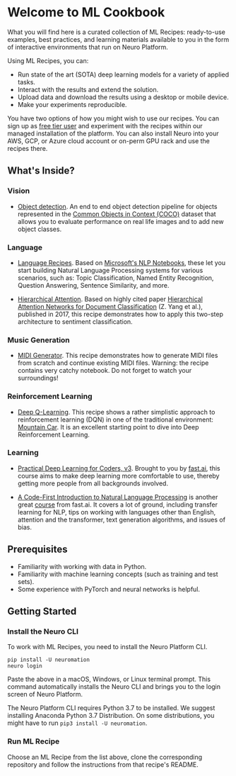# Welcome to ML Cookbook

What you will find here is a curated collection of ML Recipes: ready-to-use examples, best practices, and learning materials available to you in the form of interactive environments that run on Neuro Platform.

Using ML Recipes, you can:

* Run state of the art (SOTA) deep learning models for a variety of applied tasks.
* Interact with the results and extend the solution.
* Upload data and download the results using a desktop or mobile device.
* Make your experiments reproducible.

You have two options of how you might wish to use our recipes. You can sign up as [free tier user](https://neu.ro/) and experiment with the recipes within our managed installation of the platform. You can also install Neuro into your AWS, GCP, or Azure cloud account or on-perm GPU rack and use the recipes there.

## What's Inside?

### Vision

* [Object detection](https://github.com/neuromation/ml-recipe-object-detection). An end to end object detection pipeline for objects represented in the [Common Objects in Context (COCO)](http://cocodataset.org) dataset that allows you to evaluate performance on real life images and to add new object classes.

### Language

* [Language Recipes](https://github.com/neuromation/ml-recipe-nlp). Based on [Microsoft's NLP Notebooks](https://github.com/microsoft/nlp), these let you start building Natural Language Processing systems for various scenarios, such as: Topic Classification, Named Entity Recognition, Question Answering, Sentence Similarity, and more.

* [Hierarchical Attention](https://github.com/neuromation/ml-recipe-hier-attention). Based on highly cited paper [Hierarchical Attention Networks for Document Classification](https://arxiv.org/abs/1608.07775) (Z. Yang et al.), published in 2017, this recipe demonstrates how to apply this two-step architecture to sentiment classification.

### Music Generation

* [MIDI Generator](https://github.com/neuromation/ml-recipe-midi-generator). This recipe demonstrates how to generate MIDI files from scratch and continue existing MIDI files. Warning: the recipe contains very catchy notebook. Do not forget to watch your surroundings!

### Reinforcement Learning

* [Deep Q-Learning](https://github.com/neuromation/ml-recipe-mountain-car). This recipe shows a rather simplistic approach to reinforcement learning (DQN) in one of the traditional environment: [Mountain Car](https://gym.openai.com/envs/MountainCar-v0/). It is an excellent starting point to dive into Deep Reinforcement Learning.

### Learning

* [Practical Deep Learning for Coders, v3](https://github.com/neuromation/ml-recipe-course-fast-ai-v3). Brought to you by [fast.ai](https://fast.ai), this course aims to make deep learning more comfortable to use, thereby getting more people from all backgrounds involved.

* [A Code-First Introduction to Natural Language Processing](https://github.com/neuromation/ml-recipe-course-fast-ai-nlp) is another great [course](https://www.fast.ai/2019/07/08/fastai-nlp/) from fast.ai. It covers a lot of ground, including transfer learning for NLP, tips on working with languages other than English, attention and the transformer, text generation algorithms, and issues of bias.

## Prerequisites

* Familiarity with working with data in Python.
* Familiarity with machine learning concepts (such as training and test sets).
* Some experience with PyTorch and neural networks is helpful.

## Getting Started

### Install the Neuro CLI

To work with ML Recipes, you need to install the Neuro Platform CLI.

```shell
pip install -U neuromation
neuro login
```

Paste the above in a macOS, Windows, or Linux terminal prompt. This command automatically installs the Neuro CLI and brings you to the login screen of Neuro Platform.

The Neuro Platform CLI requires Python 3.7 to be installed. We suggest installing Anaconda Python 3.7 Distribution. On some distributions, you might have to run `pip3 install -U neuromation`.

### Run ML Recipe

Choose an ML Recipe from the list above, clone the corresponding repository and follow the instructions from that recipe's README.
